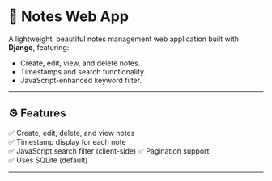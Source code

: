 # 📝 Notes Web App

A lightweight, beautiful notes management web application built with **Django**, featuring:

- Create, edit, view, and delete notes.
- Timestamps and search functionality.
- JavaScript-enhanced keyword filter.

---

## ⚙️ Features

✅ Create, edit, delete, and view notes  
✅ Timestamp display for each note  
✅ JavaScript search filter (client-side)
✅ Pagination support  
✅ Uses SQLite (default)

---

